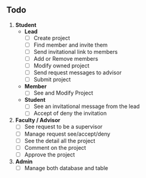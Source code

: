 ## Todo

1. **Student**
   - **Lead**
     - [ ] Create project
     - [ ] Find member and invite them
     - [ ] Send invitational link to members
     - [ ] Add or Remove members
     - [ ] Modify owned project
     - [ ] Send request messages to advisor
     - [ ] Submit project
   - **Member**
     - [ ] See and Modify Project
   - **Student**
        -[ ] See an invitational message from the lead
        -[ ] Accept of deny the invitation
2. **Faculty / Advisor**
   - [ ] See request to be a supervisor
   - [ ] Manage request see/accept/deny
   - [ ] See the detail all the project
   - [ ] Comment on the project
   - [ ] Approve the project
3. **Admin**
   - [ ] Manage both database and table